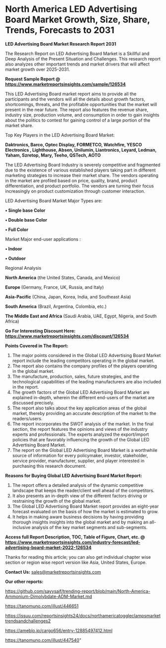 # North America LED Advertising Board Market Growth, Size, Share, Trends, Forecasts to 2031

<strong>LED Advertising Board Market Research Report 2031</strong>

The Research Report on LED Advertising Board Market is a Skillful and Deep Analysis of the Present Situation and Challenges. This research report also analyzes other important trends and market drivers that will affect market growth over 2025-2031.

<strong>Request Sample Report @ <a href=https://www.marketreportsinsights.com/sample/126534>https://www.marketreportsinsights.com/sample/126534</a></strong>

This LED Advertising Board market report aims to provide all the participants and the vendors will all the details about growth factors, shortcomings, threats, and the profitable opportunities that the market will present in the near future. The report also features the revenue share, industry size, production volume, and consumption in order to gain insights about the politics to contest for gaining control of a large portion of the market share.

Top Key Players in the LED Advertising Board Market:

<strong>Daktronics, Barco, Optec Display, FORMETCO, Watchfire, YESCO Electronics , Lighthouse, Absen, Unilumin, Liantronics, Leyard, Ledman, Yaham, Szretop, Mary, Teeho, QSTech, AOTO</strong>

The LED Advertising Board Industry is severely competitive and fragmented due to the existence of various established players taking part in different marketing strategies to increase their market share. The vendors operating in the market are profiled based on price, quality, brand, product differentiation, and product portfolio. The vendors are turning their focus increasingly on product customization through customer interaction.

LED Advertising Board Market Major Types are:

<strong>• Single base Color

• Double base Color

• Full Color</strong>

Market Major end-user applications :

<strong>• Indoor

• Outdoor</strong>

Regional Analysis

</u><strong><b>North America</b></strong> (the United States, Canada, and Mexico)

<strong><b>Europe </b></strong>(Germany, France, UK, Russia, and Italy)

<strong><b>Asia-Pacific</b></strong> (China, Japan, Korea, India, and Southeast Asia)

<strong><b>South America</b></strong> (Brazil, Argentina, Colombia, etc.)

<strong><b>The Middle East and Africa</b></strong> (Saudi Arabia, UAE, Egypt, Nigeria, and South Africa)

<strong>Go For Interesting Discount Here: <a href=https://www.marketreportsinsights.com/discount/126534>https://www.marketreportsinsights.com/discount/126534</a></strong>

<strong>Points Covered in The Report:</strong>
<ol>
  <li>The major points considered in the Global LED Advertising Board Market report include the leading competitors operating in the global market.</li>
  <li>The report also contains the company profiles of the players operating in the global market.</li>
  <li>The manufacture, production, sales, future strategies, and the technological capabilities of the leading manufacturers are also included in the report.</li>
  <li>The growth factors of the Global LED Advertising Board Market are explained in-depth, wherein the different end-users of the market are discussed precisely.</li>
  <li>The report also talks about the key application areas of the global market, thereby providing an accurate description of the market to the readers/users.</li>
  <li>The report incorporates the SWOT analysis of the market. In the final section, the report features the opinions and views of the industry experts and professionals. The experts analyzed the export/import policies that are favorably influencing the growth of the Global LED Advertising Board Market.</li>
  <li>The report on the Global LED Advertising Board Market is a worthwhile source of information for every policymaker, investor, stakeholder, service provider, manufacturer, supplier, and player interested in purchasing this research document.</li>
</ol>
<strong>Reasons for Buying Global LED Advertising Board Market Report:</strong>

<ol>
  <li>The report offers a detailed analysis of the dynamic competitive landscape that keeps the reader/client well ahead of the competitors.</li>
  <li>It also presents an in-depth view of the different factors driving or restraining the growth of the global market.</li>
  <li>The Global LED Advertising Board Market report provides an eight-year forecast evaluated on the basis of how the market is estimated to grow.</li>
  <li>It helps in making aware business decisions by having providing thorough insights insights into the global market and by making an all-inclusive analysis of the key market segments and sub-segments.</li>
</ol>
<strong>Access full Report Description, TOC, Table of Figure, Chart, etc. @ <a href=https://www.marketreportsinsights.com/industry-forecast/led-advertising-board-market-2022-126534>https://www.marketreportsinsights.com/industry-forecast/led-advertising-board-market-2022-126534</a></strong>


Thanks for reading this article; you can also get individual chapter wise section or region wise report version like Asia, United States, Europe.

<strong>Contact Us:</strong>
sales@marketreportsinsights.com

<strong>Our other reports:</strong>

<a href=https://github.com/sayysaif/trending-report/blob/main/North-America-Ammonium-Dimolybdate-ADM-Market.md>https://github.com/sayysaif/trending-report/blob/main/North-America-Ammonium-Dimolybdate-ADM-Market.md</a>

<a href=https://tanomuno.com/illust/446651>https://tanomuno.com/illust/446651</a>

<a href=https://issuu.com/reportsinsights24/docs/northamericatoggleclampsmarkettrendsandchallenges2>https://issuu.com/reportsinsights24/docs/northamericatoggleclampsmarkettrendsandchallenges2</a>

<a href=https://ameblo.jp/cargo656/entry-12885497412.html>https://ameblo.jp/cargo656/entry-12885497412.html</a>

<a href=https://tanomuno.com/illust/447540>https://tanomuno.com/illust/447540</a>"
